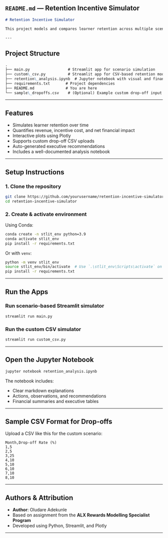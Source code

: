## `README.md` — Retention Incentive Simulator

```markdown
# Retention Incentive Simulator

This project models and compares learner retention across multiple scenarios using incentive-based interventions. It combines an interactive **Streamlit app**, a **custom CSV uploader**, and an **explanatory Jupyter notebook** to help decision-makers evaluate the financial and behavioral impact of incentive strategies.

---
```

## Project Structure

```markdown
.
├── main.py                 # Streamlit app for scenario simulation
├── custom\_csv.py          # Streamlit app for CSV-based retention modeling
├── retention\_analysis.ipynb  # Jupyter notebook with visual and financial analysis
├── requirements.txt       # Project dependencies
├── README.md              # You are here
└── sample\_dropoffs.csv    # (Optional) Example custom drop-off input

```

---

## Features

- Simulates learner retention over time
- Quantifies revenue, incentive cost, and net financial impact
- Interactive plots using Plotly
- Supports custom drop-off CSV uploads
- Auto-generated executive recommendations
- Includes a well-documented analysis notebook

---

## Setup Instructions

### 1. Clone the repository

```bash
git clone https://github.com/yourusername/retention-incentive-simulator.git
cd retention-incentive-simulator
```

### 2. Create & activate environment

Using Conda:

```bash
conda create -n stlit_env python=3.9
conda activate stlit_env
pip install -r requirements.txt
```

Or with `venv`:

```bash
python -m venv stlit_env
source stlit_env/bin/activate  # Use `.\stlit_env\Scripts\activate` on Windows
pip install -r requirements.txt
```

---

## Run the Apps

### Run scenario-based Streamlit simulator

```bash
streamlit run main.py
```

### Run the custom CSV simulator

```bash
streamlit run custom_csv.py
```

---

## Open the Jupyter Notebook

```bash
jupyter notebook retention_analysis.ipynb
```

The notebook includes:

* Clear markdown explanations
* Actions, observations, and recommendations
* Financial summaries and executive tables

---

## Sample CSV Format for Drop-offs

Upload a CSV like this for the custom scenario:

```csv
Month,Drop-off Rate (%)
1,5
2,5
3,25
4,10
5,10
6,10
7,10
8,10
```

---

## Authors & Attribution

* **Author**: Oludare Adekunle
* Based on assignment from the **ALX Rewards Modelling Specialist Program**
* Developed using Python, Streamlit, and Plotly

---

